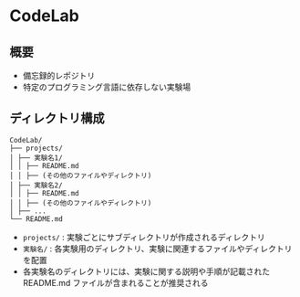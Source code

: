 # CodeLab

## 概要

- 備忘録的レポジトリ
- 特定のプログラミング言語に依存しない実験場

## ディレクトリ構成

```
CodeLab/
├── projects/
│ ├── 実験名1/
│ │ ├── README.md
│ │ ├── (その他のファイルやディレクトリ)
│ ├── 実験名2/
│ │ ├── README.md
│ │ ├── (その他のファイルやディレクトリ)
│ ├── ...
└── README.md
```

- `projects/` : 実験ごとにサブディレクトリが作成されるディレクトリ
- `実験名/` : 各実験用のディレクトリ、実験に関連するファイルやディレクトリを配置
- 各実験名のディレクトリには、実験に関する説明や手順が記載された README.md ファイルが含まれることが推奨される
